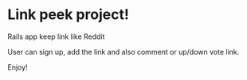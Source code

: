 # Link peek project!
Rails app keep link like Reddit

User can sign up, add the link and also comment or up/down vote link.

Enjoy!